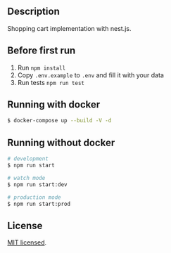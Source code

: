 ## Description

Shopping cart implementation with nest.js. 

## Before first run

1. Run `npm install`
2. Copy `.env.example` to `.env` and fill it with your data
3. Run tests `npm run test`

## Running with docker

```bash
$ docker-compose up --build -V -d
```

## Running without docker

```bash
# development
$ npm run start

# watch mode
$ npm run start:dev

# production mode
$ npm run start:prod
```
## License

  [MIT licensed](LICENSE).
